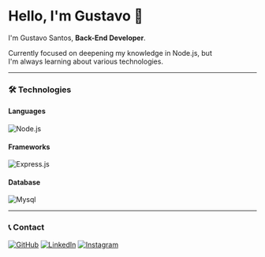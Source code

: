 # Hello, I'm Gustavo 👋

I'm Gustavo Santos, **Back-End Developer**.

Currently focused on deepening my knowledge in Node.js, but<br>
I'm always learning about various technologies.

---

### 🛠 Technologies

#### Languages
![Node.js](https://img.shields.io/badge/Node.js-339933?style=for-the-badge&logo=nodedotjs&logoColor=white)

#### Frameworks
![Express.js](https://img.shields.io/badge/Express.js-000000?style=for-the-badge&logo=express&logoColor=white)


#### Database
![Mysql](https://img.shields.io/badge/MySQL-00000F?style=for-the-badge&logo=mysql&logoColor=white)

---

### 📞 Contact

[![GitHub](https://img.shields.io/badge/GitHub-181717?style=for-the-badge&logo=github&logoColor=white)](https://github.com/seu-usuario)
[![LinkedIn](https://img.shields.io/badge/LinkedIn-0077B5?style=for-the-badge&logo=linkedin&logoColor=white)](https://www.linkedin.com/in/seu-usuario/)
[![Instagram](https://img.shields.io/badge/Instagram-E4405F?style=for-the-badge&logo=instagram&logoColor=white)](https://www.instagram.com/seu-usuario/)
